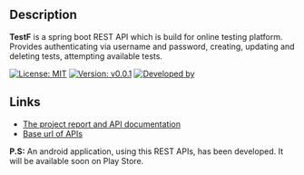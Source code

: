 ## Description
**TestF** is a spring boot REST API which is build for online testing platform.
Provides authenticating via username and password, creating, updating and 
deleting tests, attempting available tests.

[![License: MIT](https://img.shields.io/badge/License-MIT-yellow.svg)](https://opensource.org/licenses/MIT)
[![Version: v0.0.1](https://img.shields.io/badge/Version-v0.0.1-brightgreen)](https://github.com/chorobaev/testf)
[![Developed by](https://img.shields.io/badge/Developed%20by-Chorobaev-orange)](https://github.com/chorobaev)

## Links
* [The project report and API documentation][1]
* [Base url of APIs][2]

**P.S:** An android application, using this REST APIs, has been developed. 
It will be available soon on Play Store.

[1]: https://github.com/chorobaev/testf/wiki
[2]: https://testf-kg.herokuapp.com